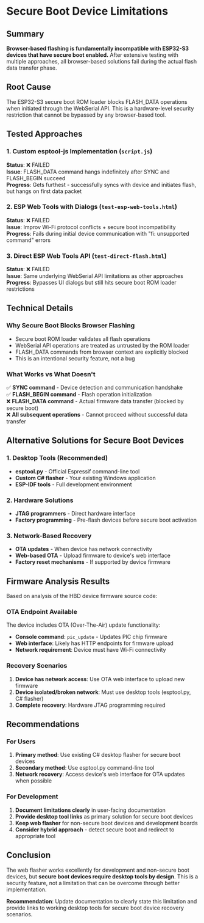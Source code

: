 # Secure Boot Device Limitations

## Summary
**Browser-based flashing is fundamentally incompatible with ESP32-S3 devices that have secure boot enabled.** After extensive testing with multiple approaches, all browser-based solutions fail during the actual flash data transfer phase.

## Root Cause
The ESP32-S3 secure boot ROM loader blocks FLASH_DATA operations when initiated through the WebSerial API. This is a hardware-level security restriction that cannot be bypassed by any browser-based tool.

## Tested Approaches

### 1. Custom esptool-js Implementation (`script.js`)
**Status**: ❌ FAILED  
**Issue**: FLASH_DATA command hangs indefinitely after SYNC and FLASH_BEGIN succeed  
**Progress**: Gets furthest - successfully syncs with device and initiates flash, but hangs on first data packet

### 2. ESP Web Tools with Dialogs (`test-esp-web-tools.html`)
**Status**: ❌ FAILED  
**Issue**: Improv Wi-Fi protocol conflicts + secure boot incompatibility  
**Progress**: Fails during initial device communication with "fi: unsupported command" errors

### 3. Direct ESP Web Tools API (`test-direct-flash.html`)
**Status**: ❌ FAILED  
**Issue**: Same underlying WebSerial API limitations as other approaches  
**Progress**: Bypasses UI dialogs but still hits secure boot ROM loader restrictions

## Technical Details

### Why Secure Boot Blocks Browser Flashing
- Secure boot ROM loader validates all flash operations
- WebSerial API operations are treated as untrusted by the ROM loader
- FLASH_DATA commands from browser context are explicitly blocked
- This is an intentional security feature, not a bug

### What Works vs What Doesn't
✅ **SYNC command** - Device detection and communication handshake  
✅ **FLASH_BEGIN command** - Flash operation initialization  
❌ **FLASH_DATA command** - Actual firmware data transfer (blocked by secure boot)  
❌ **All subsequent operations** - Cannot proceed without successful data transfer

## Alternative Solutions for Secure Boot Devices

### 1. Desktop Tools (Recommended)
- **esptool.py** - Official Espressif command-line tool
- **Custom C# flasher** - Your existing Windows application
- **ESP-IDF tools** - Full development environment

### 2. Hardware Solutions
- **JTAG programmers** - Direct hardware interface
- **Factory programming** - Pre-flash devices before secure boot activation

### 3. Network-Based Recovery
- **OTA updates** - When device has network connectivity
- **Web-based OTA** - Upload firmware to device's web interface
- **Factory reset mechanisms** - If supported by device firmware

## Firmware Analysis Results

Based on analysis of the HBD device firmware source code:

### OTA Endpoint Available
The device includes OTA (Over-The-Air) update functionality:
- **Console command**: `pic_update` - Updates PIC chip firmware
- **Web interface**: Likely has HTTP endpoints for firmware upload
- **Network requirement**: Device must have Wi-Fi connectivity

### Recovery Scenarios
1. **Device has network access**: Use OTA web interface to upload new firmware
2. **Device isolated/broken network**: Must use desktop tools (esptool.py, C# flasher)
3. **Complete recovery**: Hardware JTAG programming required

## Recommendations

### For Users
1. **Primary method**: Use existing C# desktop flasher for secure boot devices
2. **Secondary method**: Use esptool.py command-line tool
3. **Network recovery**: Access device's web interface for OTA updates when possible

### For Development
1. **Document limitations clearly** in user-facing documentation
2. **Provide desktop tool links** as primary solution for secure boot devices
3. **Keep web flasher** for non-secure boot devices and development boards
4. **Consider hybrid approach** - detect secure boot and redirect to appropriate tool

## Conclusion

The web flasher works excellently for development and non-secure boot devices, but **secure boot devices require desktop tools by design**. This is a security feature, not a limitation that can be overcome through better implementation.

**Recommendation**: Update documentation to clearly state this limitation and provide links to working desktop tools for secure boot device recovery scenarios.